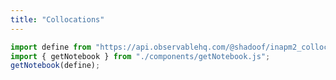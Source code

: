 ```yaml
---
title: "Collocations"
---
```

```js
import define from "https://api.observablehq.com/@shadoof/inapm2_collocations.js?v=3";
import { getNotebook } from "./components/getNotebook.js";
getNotebook(define);
```
<div id="notebook"></div>